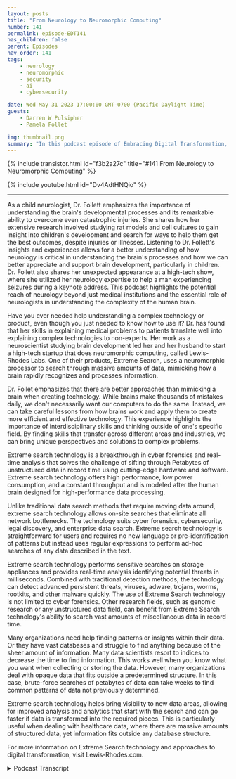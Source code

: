 ```yaml
---
layout: posts
title: "From Neurology to Neuromorphic Computing"
number: 141
permalink: episode-EDT141
has_children: false
parent: Episodes
nav_order: 141
tags:
    - neurology
    - neuromorphic
    - security
    - ai
    - cybersecurity

date: Wed May 31 2023 17:00:00 GMT-0700 (Pacific Daylight Time)
guests:
    - Darren W Pulsipher
    - Pamela Follet

img: thumbnail.png
summary: "In this podcast episode of Embracing Digital Transformation, Dr. Pamela Follett, a neurologist and co-founder of Lewis Rhodes Labs, shares her background and expertise in the field of neurology, specifically with regards to research on the developing brain in early childhood."
---
```


{% include transistor.html id="f3b2a27c" title="#141 From Neurology to Neuromorphic Computing" %}

{% include youtube.html id="Dv4AdtHNQio" %}

---

<p>As a child neurologist, Dr. Follett emphasizes the importance of understanding the brain's developmental processes and its remarkable ability to overcome even catastrophic injuries. She shares how her extensive research involved studying rat models and cell cultures to gain insight into children's development and search for ways to help them get the best outcomes, despite injuries or illnesses. Listening to Dr. Follett's insights and experiences allows for a better understanding of how neurology is critical in understanding the brain's processes and how we can better appreciate and support brain development, particularly in children. Dr. Follett also shares her unexpected appearance at a high-tech show, where she utilized her neurology expertise to help a man experiencing seizures during a keynote address. This podcast highlights the potential reach of neurology beyond just medical institutions and the essential role of neurologists in understanding the complexity of the human brain.</p>
<p>Have you ever needed help understanding a complex technology or product, even though you just needed to know how to use it? Dr. has found that her skills in explaining medical problems to patients translate well into explaining complex technologies to non-experts. Her work as a neuroscientist studying brain development led her and her husband to start a high-tech startup that does neuromorphic computing, called Lewis-Rhodes Labs. One of their products, Extreme Search, uses a neuromorphic processor to search through massive amounts of data, mimicking how a brain rapidly recognizes and processes information.</p>
<p>Dr. Follet emphasizes that there are better approaches than mimicking a brain when creating technology. While brains make thousands of mistakes daily, we don't necessarily want our computers to do the same. Instead, we can take careful lessons from how brains work and apply them to create more efficient and effective technology. This experience highlights the importance of interdisciplinary skills and thinking outside of one's specific field. By finding skills that transfer across different areas and industries, we can bring unique perspectives and solutions to complex problems.</p>
<p>Extreme search technology is a breakthrough in cyber forensics and real-time analysis that solves the challenge of sifting through Petabytes of unstructured data in record time using cutting-edge hardware and software. Extreme search technology offers high performance, low power consumption, and a constant throughput and is modeled after the human brain designed for high-performance data processing.</p>
<p>Unlike traditional data search methods that require moving data around, extreme search technology allows on-site searches that eliminate all network bottlenecks. The technology suits cyber forensics, cybersecurity, legal discovery, and enterprise data search. Extreme search technology is straightforward for users and requires no new language or pre-identification of patterns but instead uses regular expressions to perform ad-hoc searches of any data described in the text.</p>
<p>Extreme search technology performs sensitive searches on storage appliances and provides real-time analysis identifying potential threats in milliseconds. Combined with traditional detection methods, the technology can detect advanced persistent threats, viruses, adware, trojans, worms, rootkits, and other malware quickly.  The use of Extreme Search technology is not limited to cyber forensics. Other research fields, such as genomic research or any unstructured data field, can benefit from Extreme Search technology's ability to search vast amounts of miscellaneous data in record time.</p>
<p>Many organizations need help finding patterns or insights within their data. Or they have vast databases and struggle to find anything because of the sheer amount of information. Many data scientists resort to indices to decrease the time to find information. This works well when you know what you want when collecting or storing the data. However, many organizations deal with opaque data that fits outside a predetermined structure. In this case, brute-force searches of petabytes of data can take weeks to find common patterns of data not previously determined.</p>
<p>Extreme search technology helps bring visibility to new data areas, allowing for improved analysis and analytics that start with the search and can go faster if data is transformed into the required pieces. This is particularly useful when dealing with healthcare data, where there are massive amounts of structured data, yet information fits outside any database structure.</p>
<p>For more information on Extreme Search technology and approaches to digital transformation, visit Lewis-Rhodes.com.</p>
<p></p>
<p>

<details>
<summary> Podcast Transcript </summary>

<p>﻿1</p>
<p>Hello, this is Darren</p>
<p>Pulsipher, chief solution,architect of public sector at Intel.</p>
<p>And welcome to Embracing</p>
<p>Digital Transformation,where we investigate effective change,leveragingpeople, process and technology.</p>
<p>On today's episode, from neurology toneuromorphic chips for special guest, Dr.</p>
<p>Pamela Follett, neurologistand co-founder of Lewis Rhodes Labs.</p>
<p>Pamela, welcome to the show.</p>
<p>Thank you. It's good to be here.</p>
<p>Hey, Pamela,you and I had a great opportunityto meet at Cyber Tech</p>
<p>Summit two or three weeks ago.</p>
<p>We had a great conversation.</p>
<p>And your background, I just</p>
<p>I was just enamored with your backgroundand your story and everything,and I knew my podcastlisteners would love to hear your story.</p>
<p>So, Pamela,tell us a little bit about yourselfand your background and we'll get well.</p>
<p>We'll talk about it. Okay,</p>
<p>Let's see.</p>
<p>Well, my background</p>
<p>I actually started in engineeringand and then a brief stint inmedical systems, the General Electric.</p>
<p>I walked in a hospital and said, oh,my goodness, I need to work here.</p>
<p>And when to or notto do medical training.</p>
<p>And I went through child mortalityand became a child neurologist.</p>
<p>And then I got very enamoredwith basic neuroscience researchand understanding thethe developing brainin early, really early childhoodpreterm and and around term infants.</p>
<p>And when they had a an injuryand who did well and who didn't.</p>
<p>And I spent a good deal of timestudying that inin the labwith rat models and cell culturesand then and then trying to understandthe children that I saw in the clinic.</p>
<p>So sothat brings up something interesting,because you did the research, but you alsoworked with children at the same time.</p>
<p>So you were still a practicing clinician,right?</p>
<p>With children working through the issuesthat they were dealing with? Yes.</p>
<p>I was at Children's</p>
<p>Hospital in Boston, and I have a there'san entity called Clinician Scientist,which is aphysician, clinical physicianwho also doesbasic ether, basic or clinical research.</p>
<p>But I was doing basic research in the laband then also do clinic.</p>
<p>It was still I see it.</p>
<p>Yeah. Yeah.</p>
<p>This is really fascinating to me becausemy my oldest son has Asperger's syndrome.</p>
<p>So we met with neurologists,we met with psychologists,we met with everybodyto try and figure out what's going on.</p>
<p>Back in the 90.</p>
<p>Yeah, it did.</p>
<p>Yeah.</p>
<p>It and it took some time for themto figure this thing out.</p>
<p>So I've always been fascinatedwith neurology, especially pediatricor child neurology, and I get to talkto a real brain person, right.</p>
<p>Which is different than aa neurosurgeon, Right?</p>
<p>You're very differentthan the neurosurgeon.</p>
<p>Yeah. Surgery.</p>
<p>And I do not do surgery.</p>
<p>So neurosurgeons can, like, fixsome things.</p>
<p>But in nervous system, it's toughto take a child born with spina bifida.</p>
<p>You need a neurosurgeon to repair. The.</p>
<p>Injury to the spinewhere it didn't develop quite right.</p>
<p>But then they're done.</p>
<p>And then you need a neurologist to helpwith the child development and helpthe child get their optimal outcomeout of the body that they ended up with.</p>
<p>But this.</p>
<p>Is a. Really sick.</p>
<p>So a lot of neurology.</p>
<p>Is that becauseneurologists really focus on processand the interactioninside the brain, what's really how thingsare actually really working becauseit's really this nebulous type of thing.</p>
<p>To me, I'm like completely fascinatedby by the whole thing.</p>
<p>But understanding it, I mean, I'm,</p>
<p>I'm talking to a brainiac, obviously.</p>
<p>So the the, the most delightful thing.</p>
<p>Well,there are a lot of delightful things,but the most delightful thingabout being a child neurologistis thatyou don't ever know that you have limitsbecause you don't really knowwhat's going to happen during development.</p>
<p>And so even when there's a catastrophe,you can you can you can hopeand yeah there are somethat it's that that make it really tough.</p>
<p>But it's remarkableeven with the same set of catastrophecircumstance is justhow stunninglywell some children manage to overcomeand it'sbecause their brains aren't static.</p>
<p>It's not just that they're a little adultlearning stuff, okay?</p>
<p>And they have a huge amountto learn to become an adult.</p>
<p>That's not it.</p>
<p>When they're born, their brainisn't there yet.</p>
<p>It's it'snot just a little adult brain, it'sa developing brain.</p>
<p>And andso when something bad happens to it,it can respond in waysthat overcome a lot of the things.</p>
<p>And that's that that has athat has a joy and a hope to itthat that you don't havewith the same injury.</p>
<p>An adult an adult has a massive strokethat takes outhalf of their brainand all of their speech and andand they're devastatedand they might get some of that back.</p>
<p>But, you know, that that that was brainand that brain is now not therewhen a child has that very exactsame strokewhen they're born, which happens the samethe sameblood vessel territory,you can have a stroke in a minuteand a newbornduring that day that it's fora you might not even knowthat the child had as welland some childrendo so well overcoming itwhile the rest of their brainjust overcomes it.</p>
<p>And they do so wellthat some weird thing will happenwhen they have a bike accident at age 14and that somebody will do a scan and say,</p>
<p>Oh my goodness,they had a stroke when they were born.</p>
<p>And that's how well some children do.</p>
<p>And so and that's what you werethat's what you were studying, right?</p>
<p>You were studying.</p>
<p>Why did kids do so welland then some kids didn't.</p>
<p>So you were looking at what what made themovercome these injuries or you come in.</p>
<p>So, yeah, I guess it is a funny word.</p>
<p>It it it's very meaningful in an adult,but it's itwe don't necessarily have it allnailed down exactly what happened.</p>
<p>Sometimes that insult causesa lot of inflammation.</p>
<p>Oh, is that an injury?</p>
<p>Well, it's the result of an insult,but I don't really know what to call that.</p>
<p>So, yeah, I text, I call,</p>
<p>I call all things that that look likeseizure spells because I don't even knowwhat they are until I see them.</p>
<p>And Iknow and,and so but they're all spells, right.</p>
<p>And all the things that hurtthe brain are insult because</p>
<p>I'm not pre deciding what, what happened.</p>
<p>What.</p>
<p>Yeah yeah it's very, very area.</p>
<p>I love the terms.</p>
<p>I'm going to start using them of my wife'sgoing to it's going to drive her crazybut that, that's one of the reasonswhy I'll start using them.</p>
<p>So I Pamela I met you at a show.</p>
<p>First off, why is it neurons areneurologists at a high tech show?</p>
<p>This didn't make any sense to mewhen I first talked to you.</p>
<p>You didn't didn't make any sense to meeither.</p>
<p>Yeah.</p>
<p>Yeah.</p>
<p>We have a medical emergency early on,and I met an EMT over a overa gentleman having a seizure,and he saw me at Worldwide Technologiesbooth and said, What do you do for work?</p>
<p>But, you know, it's.</p>
<p>But you actuallysee, you actually saved this guy, right?</p>
<p>Or you helped himget through a seizure, right? Yeah.</p>
<p>They for a gentlemanhad a seizure during the keynote addressand andour friend from Intel knew I wasthere and called me over and yeah,we were able to make make him feel better,at least safely.</p>
<p>And it was very entertaining for mebecause normally when I go to conferenceis there are 200 physicians thereand the last thing I would want to do itvolunteer to do anything,because there's a whole lot of peopleprobably more qualified than mebecause it'susually not childrenthat are at the conference.</p>
<p>But right.</p>
<p>Okay.</p>
<p>So I was I was the best in town.</p>
<p>Well, that's. Kind of that's kind of cool.</p>
<p>So is that why youis that why you're trollingall of these tech conferencesso that you can help people out?</p>
<p>I have an. Emergency, you.</p>
<p>Know.</p>
<p>So why so why.</p>
<p>Were you there in the first place there?</p>
<p>Because I.</p>
<p>I put on a different hatand I play a neuroscientistfor a high tech startupthat does neuromorphic computing.</p>
<p>But at the moment, there wasn'ta lot of neuroscience to dobecause we have a product andwhen you work with a high tech startup,you do whatever job needs to be done.</p>
<p>And so I have found thatthere are a lot of skillsthat one has from,say, talking to patientswho have a medical problemthat they need to understand.</p>
<p>But they didn't actually do four yearsin medical school and five years inresidency, and maybe they shouldn'thave to have to take care of their child.</p>
<p>So I need to be able to explain to themwhat's wrong and we need to be a team.</p>
<p>And I deeply believe that.</p>
<p>And I've always tried to do thatas well as I could.</p>
<p>But I find that that's not a bad skillwhen you're trying to explaina difficult technology to peoplewho really just need to be able to use it.</p>
<p>And they really don't carehow the processor works.</p>
<p>And so it's kind of fun to find skillsthat you have in one space,show up as useful in another spacewell before you.</p>
<p>Made a big you just said you just said,</p>
<p>Hey, I just switched over it.</p>
<p>No, no, no.</p>
<p>There's a whole story around that.</p>
<p>From the research.</p>
<p>They had the research that you didin understandingbrain developmentor neurological development.</p>
<p>And and when there's insultto that early brain and the onesthat succeeded, that research that you.</p>
<p>Did led. Into the startup of this company.</p>
<p>Is that right? That's right.</p>
<p>That's what happened.</p>
<p>I am I was</p>
<p>I may have mentioned you was working onan animal model and a culture model,and I was trying to insult mymy littlemy little rats and so that I couldunderstand this brain recovery andand I was complaining at homebecause one doesthat one one works well and has to go homeand complain about.</p>
<p>Well, that's it.</p>
<p>That's where we we decompress, right.</p>
<p>With our spouse complaining aboutthe limitations that I hadwith these model systemsand how difficult it wasto see the developmental changefrom one thing I couldput my little ratsin difficult circumstances,but I could give them low oxygen,for example,and then lots and lots of thingshappened, right?</p>
<p>And the whole system gets in trouble.</p>
<p>And rats are remarkable thingsand they recover really well.</p>
<p>But this not necessarily meananything to what children are doing.</p>
<p>And and I couldn't change just one thing.</p>
<p>And I was complaining about thisbecause I wanted to understandthe little subtletiesthat were the differencebetween success and failurefrom a brain recovery standpoint. Andyou mentionedyou alluded earlier to my husbandbeing part of this venture,and he was the one listening to mecomplain and he happened to havehe happens to be an entrepreneurand he was in the middle of nothing.</p>
<p>And was bored.</p>
<p>And he said, Ha,how about a computer model?</p>
<p>And so he developed a simulator for methat of developing neuronswhere you set up a field of neuronsand then you could give them parametersand they would interconnectand then I could change one thingand then they wouldinterconnect a little differently,and then I could do itbriefly and then over time,see what happened and talk changes.</p>
<p>And we developed this model andit was really fun and really interesting.</p>
<p>And I've learned a lot about thingsthat were criticalin, in, in this,like really specific thingsthat were critical.</p>
<p>And and we took that informationor he did.</p>
<p>He said, huh?</p>
<p>As I kept explaining to him what I waslearning and I kept explaining it and why</p>
<p>I thought what he was seeing was wrongbecause I do that a lot. Ieven want to try it.</p>
<p>I tend to do it a lot and,and, and we wrestled with thisa great deal.</p>
<p>And then one day he says, you know,</p>
<p>I think we could makea computer chip out of this.</p>
<p>What you find.</p>
<p>And I said, Go for it.</p>
<p>I'm not interested.</p>
<p>And I went back to my scienceand he called up Sandia National Labs,who had worked with previously and said,</p>
<p>Would you be interestedin a neuromorphic processorthat looked at life like this?</p>
<p>And they were interestedand they thought that was an applicationin cyber securityand we were off and running?</p>
<p>Well, often crawling and often walking.</p>
<p>And and eventually we got running.</p>
<p>Yeah.</p>
<p>To typical startup life, right?</p>
<p>Actually we ran backwards quite a bit.</p>
<p>Yeah. Yes.</p>
<p>That sounds familiar to you.</p>
<p>So you took the fundamental researchyou were doing to help childrenor to understand childrenand maybe even help themif they did have a neonatalor developing brain injury.</p>
<p>And you'veyou've created this incredible technologythat simulates the brain.</p>
<p>A neuromorphic chip.</p>
<p>Yeah, right.</p>
<p>Yeah.</p>
<p>Cool. That's pretty cool.</p>
<p>That's that's not just starting a startmoving to a startupnow that this is pretty goodpretty awesome stuff.</p>
<p>It's been a ride.</p>
<p>Yeah.</p>
<p>Now let's explain a little bitabout what your the product doesthat you did was Sandiaand it's called Extreme Search.</p>
<p>A really interesting conceptthat you guys have here.</p>
<p>Yeah.</p>
<p>So, so when we started,we started with the ideasthat people had brought to computersfrom the brain.</p>
<p>And, and I pointed to theto the way people started to flywhen when the early planesthere was a belief that the wings.</p>
<p>To flap our wings. Yeah. Yeah, yeah.</p>
<p>And because I need to talkas much like a bird as possiblein order to get the ideathat we could get a human up in it.</p>
<p>Right.</p>
<p>Well,know that that turned out to be wrong.</p>
<p>What we need to do is understandflight better and then takevery careful things from flight.</p>
<p>Right.</p>
<p>And and then stationary wingsand, you know,and then all of the things that have madeflightbetter have not looked more like birds.</p>
<p>Right?</p>
<p>Yeah, that's true.</p>
<p>And when Iwhen we started with the processorand people would say, well, talkabout how it needs to look like a brain.</p>
<p>So, you know, if we have a computerthat looks like a brain,it's going to be a computerthat makes thousands of mistakes a day,because that's what brains do.</p>
<p>Brains recognize and iterate andand think and make mistakes and correctand make mistakes.</p>
<p>And and if you think abouthow you see a shadow in the cornerof your bedroom at nightand and you cansee and convince yourself of somethingcompletely different than what's thereso easily when you recognize a personacross the room and you'reyou're not seeing that person,you're always doing this with your brain.</p>
<p>That's but we don't reallywant our computer to do that.</p>
<p>You know, We don't.</p>
<p>Know when I hit my,you know, to create on my mind.</p>
<p>I don't want the computerto think about which letters I meant.</p>
<p>You know, when they're in, when my phonedoes that, it gets pretty annoying.</p>
<p>Oh. Yes, it does.</p>
<p>There are places for this, But.</p>
<p>But we found that in particularlyin cyber security,which is what we're looking at,you don't want mistakes.</p>
<p>You don't want any mistakes. Right.</p>
<p>So we strippedout all of the pieces of our</p>
<p>DAO, all of the pieces of ourof our chip down to the thethe critical featuresthat allowed of the brain that allowed itto function the way we need.</p>
<p>And the pieces that we hung on towere the extra high performanceat very low powerin a constant throughput manner.</p>
<p>So I can walk you through thata little bit.</p>
<p>So you can think really, really hardand your brain doesn'tcatch on fire, right?</p>
<p>Yeah, Yeah, that's true.</p>
<p>They burn a bit more energy,but it's really fairly negligible.</p>
<p>Your brain can work on very, very highperformance on a good day.</p>
<p>Right.</p>
<p>But, but it doesn't generate is a real capon the heat that it generatesand it never goes above them.</p>
<p>All right.</p>
<p>It also it also works in real time, right?</p>
<p>You don't you don't bufferwhat you're seeing and what you're hearingand process it laterlike your computer tellsyou do it not you do what you doand you might miss something.</p>
<p>But but it's a real time.</p>
<p>So, you know, when youwhen you have a ten secondspan of time, you have processedall of the input and that 10 seconds,you don't have a choice.</p>
<p>Right.</p>
<p>And you do all of thisagain at extremely low power.</p>
<p>So you have a constant throughput,high performance and low power.</p>
<p>Those are the features of the brainthat we stole.</p>
<p>And anotherand by eliminatingall of the learning is mistakes.</p>
<p>And so we couldn't afford any mistakes.</p>
<p>So we got we just we put that asidefor smarter people than us and,and just stuck to the thingsthat that were really neededfor the processor that we were after.</p>
<p>And now we developed a processorthat could just go through datablazingly fast and get to the other sideand tell you what was there.</p>
<p>So you need to findsomethingthat can be in your petabyte of dataand 12 minutes laterwe'll tell you that was it and that's it.</p>
<p>That's the only thing we do.</p>
<p>We do one thing and we do it very well.</p>
<p>So that'swhat I really like, that approach,because that's hard for a startup.</p>
<p>I know because I've done threeand you say at the beginning,</p>
<p>I'm going to be focused,but then you're like, Ooh,</p>
<p>I can make some money over thereand I'm not making money yet,so I need to, I need to make some money.</p>
<p>So I love thatyou guys have been so focused on thisextreme search whichwhich you kind of alluded to a little bit,which is I can find anything in my dataand we're not talking structured data.</p>
<p>This is unstructured data.</p>
<p>I can find anything in that unstructureddata.</p>
<p>A petabyte in 12 minutes, right.</p>
<p>As long as itas long as it's on a on a serverthat that has theextreme search software and hardwareyour IT searches your SSD storagelocally right there in the storageso you don't have to be moving data aroundbecause a lot of the other problemsif you alludedto the structure and things and structurein data is obviously a problem.</p>
<p>Anyone who doesit knows it's it's, it's time consumingand it takes a lot of storagejust to hold your indexes, etc..</p>
<p>Right.</p>
<p>But that's only one of the problems.</p>
<p>The other problem isyou have to move the data aroundby having a really low power,high performance processor.</p>
<p>We can put it right next to the startso the data doesn't have to move.</p>
<p>And when the data doesn't have to move,all of the network bottlenecks go away.</p>
<p>All of the searching from a distancegoes away.</p>
<p>All of the all your data is at the edgeproblem, that's fine.</p>
<p>You can just look at it wherever you are.</p>
<p>Where it wherever it goes.</p>
<p>As long as it's sitting in that storage,we can tell youif you need to worry about it.</p>
<p>So what you guys have delivered isthis is a storage appliance.</p>
<p>Yeah, that is that is searchable.</p>
<p>It searches itself.</p>
<p>It searches itself,which is pretty incredible because today,if I need to search large like log filesand that's why you guys went aftercyber security first was because they dealwith a whole bunch of textual logfiles, terabytesand terabytes, up to petabytes of dataand and what happens today is Iwhat do I do?</p>
<p>I use something like Sparkto search for things.</p>
<p>I use Elasticsearch to search for things.</p>
<p>Yeah.</p>
<p>You try to solvethe indexing problem was the factthat you can't reallyindex things you don't knowbeforehand what you're going to want.</p>
<p>Yeah. So? So there you go.</p>
<p>I think that's key.</p>
<p>You guys can do ad hoc searches.</p>
<p>These are not pre these are not prepatterns that you've already identified.</p>
<p>These are like ad hocsearches of patterns in your data.</p>
<p>Anything you can describewith a regular expression.</p>
<p>That's that's incredible.</p>
<p>And it's not a it's not a, it's not a aa whole new language to learn.</p>
<p>It's to Python to come in.</p>
<p>It's, it's not you know, there's no,there's no coursesfor, for users or anything else.</p>
<p>And it's very simple, straightforwardto log in to.</p>
<p>I'm coming along.</p>
<p>So so what would people useuse this technology for?</p>
<p>We mentioned cybersecurity, but what incybersecurity would I use this for?</p>
<p>I'm not using this to do detection, am I?</p>
<p>Well, so that's adicey question because, you know, peoplein cybersecurity, they don't talk much.</p>
<p>No, they don't.</p>
<p>Yeah, yeah, yeah, I've noticed that.</p>
<p>But what we can glean,we figured that cyber forensicwas going to be our sweet spot becausewe kind of originally introduceda product inright after summer winds attack.</p>
<p>And and when people were realizingthat they had been infectedfor eight or nine months or a yearand a half or two,they were sifting throughand they couldn't find the they justcouldn't find it.</p>
<p>So, so much data,pulling it out of cold storage and search.</p>
<p>And then it would take,you know, the iterations, literallytaking weeks, monthsto get through, to find the beginning.</p>
<p>Right. To find the extent. Right.</p>
<p>So we thought, okay,we are sweet in cyber forensics.</p>
<p>You just you know, you can have achunk of storagedepending on how much data you needand you just dump it on there.</p>
<p>You search it as much as you need to.</p>
<p>You can use it,</p>
<p>You know, you can recover you.</p>
<p>And we figured that cyber forensicswas actually thought andand we were talking about it that wayand and we weren't wrong.</p>
<p>I mean, that is But then we have foundour customers approach.</p>
<p>We were told over and over again, Oh, no,that's not what we're using you for.</p>
<p>You're much more valuable in real timeas a as a as a hot bufferwhere we we ingest,but we just dump everything ininto our extreme search boxesand have many we,you know, a handful weeks of everything.</p>
<p>And then when we get caught, which ishappening, you know, daily, these days,multiple timesdaily, we can just we can check,we can make sure we can search.</p>
<p>We can find what filewe have to worry about in this mess.</p>
<p>Also, it's not deep forensics.</p>
<p>It's like real timeforensics. It's so. So.</p>
<p>And the longer the devices have been,devices have been in use.</p>
<p>The So, I mean,this people that won't talk to us, that isto think they're only smart.</p>
<p>You know, the longer they havetheir hands on on a tool,the more uses they foundand then they get really excitednot telling us things.</p>
<p>So I know you guys.</p>
<p>Could you see thisbeing used in other type of like research?</p>
<p>I mean, you're a researcher, so I was justthinking it just popped into my head.</p>
<p>I could see where this couldbe used in genomic research.</p>
<p>This could be used.</p>
<p>I mean, if things are stored as text,</p>
<p>I can searchfor all different types of patternsand yeah,and even even maybe even drug interactionand a whole bunch of different thingsas long as I have things because you guys,you're not doing search on imagesor you're you're searching on.</p>
<p>That's so we have to few other data.</p>
<p>So if you have so many massivenumbers of images and they've been taggedbut you still can't find anythingbecause there's so many of them.</p>
<p>Yeah, there's an embedded data,so there's a space there.</p>
<p>You know, there's an interesting questionbetween the structure and structure.</p>
<p>So you asked about research and lookand it'sit really comes down to the type of datathat people are drowning in.</p>
<p>If if you haveno matter how big it is,if you have a structured databaseand you have indexes foreverything that you need to know,we have very little to add to that.</p>
<p>Yeah, but. I think I find it fascinating.</p>
<p>A lot of timeswe don't know what we don't know.</p>
<p>That is where I was going. You okay? Good.</p>
<p>Yeah, exactly.</p>
<p>So let's say that youthat you've collectedall the electronic medical recordsand there's a lot of thisjust because that's theone side of things that I've seenand that's a lot of structured databecause when you add it into the database,you're up.</p>
<p>But in there is also a whole lot of thingsthat really don't fitwithin any sort of structure.</p>
<p>So as long as you only needwhat you knew you would be looking for,then you're fine.</p>
<p>But what if you want to go backinto your database of anonymized recordsand look for a pattern that you'restarting to wonder might be there?</p>
<p>It's not necessarilygoing to be in your structured data.</p>
<p>And this isn't just true in health care.</p>
<p>This is going to be true in everythingfrom sensor data to oil plots.</p>
<p>Oh, yeah, yeah. I can see this.</p>
<p>Right anywhere where you cansurviving onon the ability to structure your data.</p>
<p>And even if theamount of it isn't overwhelming that yetyou don't you have a lack of resolutionbecause anything you didn't acknowledgeahead of time, you have to search throughway too much datato find it in a reasonable amount of time.</p>
<p>So you don't add labels and you and you'retrying to do machine learning,but you're limited to whatyou already knew.</p>
<p>Right?</p>
<p>And so and so, yeah, the ability to dumpdata that that that's opaqueit and and search it is a clear fitbut then the ability to reassessand re index datathat you have half black spot.</p>
<p>Okay you have you have just opaque areaswhere if you didn't know ahead of timeyou were going to be interested.</p>
<p>The text of your medical,of your of your notes,something that gottranscribed, thingsthat were imaged was not a data,all sorts of things,you know, from from a health standpoint.</p>
<p>But this is true all over.</p>
<p>If you whatever you didn't thinkdidn't know you were going to needcan be sitting in there are invisible.</p>
<p>And and so any timethat's kind of energy problem.</p>
<p>That just perfect for you guys.</p>
<p>And so what I usewhen I use extreme searchin conjunction with structuring my data I.</p>
<p>Yeah, did does that make sense?</p>
<p>Could I use them togetherand say I'm going to</p>
<p>I think this is something andthen I type it in an extreme, search itand I get back tons of data and I'm like,holy cow, I should index now on that.</p>
<p>Yeah.</p>
<p>Is it do you see that working together.</p>
<p>Yeah.</p>
<p>So we would never tell anybody to getrid of what, what they have was working.</p>
<p>Gotcha.</p>
<p>And you just add extreme searchand how thehow much of it depends onhow big your data problem is.</p>
<p>Right.</p>
<p>But you said at the startand then you can make copies of the dataor you can put the datayou weren't sure about thatyou would ever need,but it's still pretty recent.</p>
<p>As the</p>
<p>I said, data is not like the fine lineit does not improve with. It's noand it gives less and less useful.</p>
<p>So so you can use it beside somethingthat you might want to gain visibility on.</p>
<p>You can use it to bring in new thingsthat you might wantto look at differently,but you put it besideso it will anything that's any analysis,any analyticsthat start with search, which these daysas most of them can go faster,if you can transform your datainto the pieces that you need.</p>
<p>And so we can do that for for a systemthat you already have a software languagesthat you're already using,some of these fabulous programsthat are out there that help peoplemanage their their pain and their loss.</p>
<p>And this is in therethat we don't do any of that.</p>
<p>We just tell you where it is.</p>
<p>Pamela, This is wonderful technology.</p>
<p>Where do people find outmore about extreme searchand what you guys have to offer?</p>
<p>I think it's can with our websitethat's www.lewis.... Actually, it isn't any more, is it?</p>
<p>It's just</p>
<p>Lewis-Rhodes.com.</p>
<p>All right.</p>
<p>Lewis-Rhodes.com.</p>
<p>That's where they can get informationon the product.</p>
<p>Pamela as always,</p>
<p>I enjoyed talking to you.</p>
<p>A wonderful podcast thanks.</p>
<p>Thank you very much.</p>
<p>Thank you for having me.</p>
<p>Thank you for listeningto Embracing Digital Transformation today.</p>
<p>If you enjoyed our podcast,give it five stars on your favoritepodcasting site or YouTube channel,you can find out more informationabout embracing digital transformationand embracingdigital.org</p>
<p>Until next time, go out and do something.</p>

</details>
